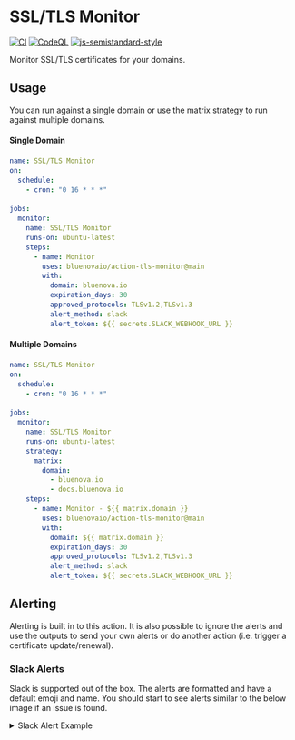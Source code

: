 # SSL/TLS Monitor

[![CI](https://github.com/bluenovaio/action-tls-monitor/actions/workflows/ci.yaml/badge.svg)](https://github.com/bluenovaio/action-tls-monitor/actions/workflows/ci.yaml)
[![CodeQL](https://github.com/bluenovaio/action-tls-monitor/actions/workflows/codeql-analysis.yml/badge.svg)](https://github.com/bluenovaio/action-tls-monitor/actions/workflows/codeql-analysis.yml)
[![js-semistandard-style](https://img.shields.io/badge/code%20style-semistandard-brightgreen.svg?style=flat-square)](https://github.com/standard/semistandard)

Monitor SSL/TLS certificates for your domains.

## Usage

You can run against a single domain or use the matrix strategy to run against multiple domains.

#### Single Domain

```yaml
name: SSL/TLS Monitor 
on:
  schedule:
    - cron: "0 16 * * *"

jobs:
  monitor:
    name: SSL/TLS Monitor
    runs-on: ubuntu-latest
    steps:
      - name: Monitor
        uses: bluenovaio/action-tls-monitor@main
        with: 
          domain: bluenova.io
          expiration_days: 30
          approved_protocols: TLSv1.2,TLSv1.3
          alert_method: slack
          alert_token: ${{ secrets.SLACK_WEBHOOK_URL }}
```

#### Multiple Domains

```yaml
name: SSL/TLS Monitor 
on:
  schedule:
    - cron: "0 16 * * *"

jobs:
  monitor:
    name: SSL/TLS Monitor
    runs-on: ubuntu-latest
    strategy:
      matrix:
        domain:
          - bluenova.io
          - docs.bluenova.io
    steps:
      - name: Monitor - ${{ matrix.domain }}
        uses: bluenovaio/action-tls-monitor@main
        with:
          domain: ${{ matrix.domain }}
          expiration_days: 30
          approved_protocols: TLSv1.2,TLSv1.3
          alert_method: slack
          alert_token: ${{ secrets.SLACK_WEBHOOK_URL }}
```

## Alerting

Alerting is built in to this action. It is also possible to ignore the alerts and use the outputs to send your own alerts or do
another action (i.e. trigger a certificate update/renewal). 

### Slack Alerts

Slack is supported out of the box. The alerts are formatted and have a default emoji and name. You should start to see alerts 
similar to the below image if an issue is found.

<details><summary>Slack Alert Example</summary>

![Slack Alert](/docs/images/alert-slack.png)

</details>
